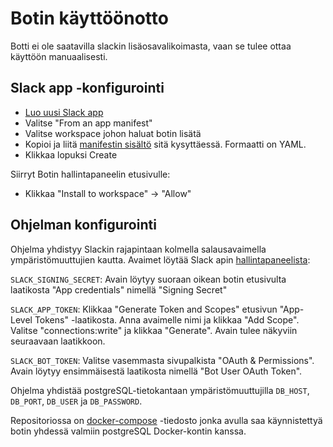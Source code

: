 # Botin käyttöönotto

Botti ei ole saatavilla slackin lisäosavalikoimasta, vaan se tulee ottaa käyttöön manuaalisesti.

## Slack app -konfigurointi

- [Luo uusi Slack app](https://api.slack.com/apps?new_app=1&ref=bolt_start_hub)
- Valitse "From an app manifest"
- Valitse workspace johon haluat botin lisätä
- Kopioi ja liitä [manifestin sisältö](https://github.com/hytuslain/hytuslain/blob/master/manifest.yml) sitä kysyttäessä. Formaatti on YAML.
- Klikkaa lopuksi Create

Siirryt Botin hallintapaneelin etusivulle:

- Klikkaa "Install to workspace" -> "Allow"

## Ohjelman konfigurointi

Ohjelma yhdistyy Slackin rajapintaan kolmella salausavaimella ympäristömuuttujien kautta. Avaimet löytää Slack apin [hallintapaneelista](https://api.slack.com/apps/):

`SLACK_SIGNING_SECRET`: Avain löytyy suoraan oikean botin etusivulta laatikosta "App credentials" nimellä "Signing Secret"

`SLACK_APP_TOKEN`: Klikkaa "Generate Token and Scopes" etusivun "App-Level Tokens" -laatikosta. Anna avaimelle nimi ja klikkaa "Add Scope". Valitse "connections:write" ja klikkaa "Generate". Avain tulee näkyviin seuraavaan laatikkoon.

`SLACK_BOT_TOKEN`: Valitse vasemmasta sivupalkista "OAuth & Permissions". Avain löytyy ensimmäisestä laatikosta nimellä "Bot User OAuth Token".


Ohjelma yhdistää postgreSQL-tietokantaan ympäristömuuttujilla `DB_HOST`, `DB_PORT`, `DB_USER` ja `DB_PASSWORD`.


Repositoriossa on [docker-compose](https://github.com/hytuslain/hytuslain/blob/master/docker-compose.yml) -tiedosto jonka avulla saa käynnistettyä botin yhdessä valmiin postgreSQL Docker-kontin kanssa.
